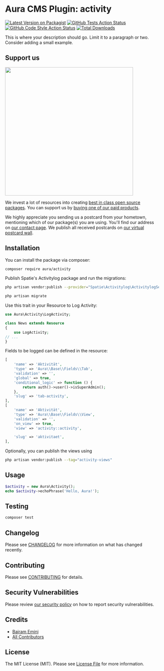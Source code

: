 # Aura CMS Plugin: activity

[![Latest Version on Packagist](https://img.shields.io/packagist/v/aura/activity.svg?style=flat-square)](https://packagist.org/packages/aura/activity)
[![GitHub Tests Action Status](https://img.shields.io/github/actions/workflow/status/aura/activity/run-tests.yml?branch=main&label=tests&style=flat-square)](https://github.com/aura/activity/actions?query=workflow%3Arun-tests+branch%3Amain)
[![GitHub Code Style Action Status](https://img.shields.io/github/actions/workflow/status/aura/activity/fix-php-code-style-issues.yml?branch=main&label=code%20style&style=flat-square)](https://github.com/aura/activity/actions?query=workflow%3A"Fix+PHP+code+style+issues"+branch%3Amain)
[![Total Downloads](https://img.shields.io/packagist/dt/aura/activity.svg?style=flat-square)](https://packagist.org/packages/aura/activity)

This is where your description should go. Limit it to a paragraph or two. Consider adding a small example.

## Support us

[<img src="https://github-ads.s3.eu-central-1.amazonaws.com/activity.jpg?t=1" width="419px" />](https://spatie.be/github-ad-click/activity)

We invest a lot of resources into creating [best in class open source packages](https://spatie.be/open-source). You can support us by [buying one of our paid products](https://spatie.be/open-source/support-us).

We highly appreciate you sending us a postcard from your hometown, mentioning which of our package(s) you are using. You'll find our address on [our contact page](https://spatie.be/about-us). We publish all received postcards on [our virtual postcard wall](https://spatie.be/open-source/postcards).

## Installation

You can install the package via composer:

```bash
composer require aura/activity
```

Publish Spatie's Activitylog package and run the migrations:

```bash
php artisan vendor:publish --provider="Spatie\Activitylog\ActivitylogServiceProvider" --tag="activitylog-migrations"

php artisan migrate
```

Use this trait in your Resource to Log Activity:

```php
use Aura\Activity\LogActivity;

class News extends Resource
{
    use LogActivity;
// ...
}
```

Fields to be logged can be defined in the resource:

```php
[
    'name' => 'Aktivität',
    'type' => 'Aura\\Base\\Fields\\Tab',
    'validation' => '',
    'global' => true,
    'conditional_logic' => function () {
        return auth()->user()->isSuperAdmin();
    },
    'slug' => 'tab-activity',
],
[
    'name' => 'Aktivität',
    'type' => 'Aura\\Base\\Fields\\View',
    'validation' => '',
    'on_view' => true,
    'view' => 'activity::activity',

    'slug' => 'aktivitaet',
],

```


Optionally, you can publish the views using

```bash
php artisan vendor:publish --tag="activity-views"
```

## Usage

```php
$activity = new Aura\Activity();
echo $activity->echoPhrase('Hello, Aura!');
```

## Testing

```bash
composer test
```

## Changelog

Please see [CHANGELOG](CHANGELOG.md) for more information on what has changed recently.

## Contributing

Please see [CONTRIBUTING](CONTRIBUTING.md) for details.

## Security Vulnerabilities

Please review [our security policy](../../security/policy) on how to report security vulnerabilities.

## Credits

- [Bajram Emini](https://github.com/eminiarts)
- [All Contributors](../../contributors)

## License

The MIT License (MIT). Please see [License File](LICENSE.md) for more information.
